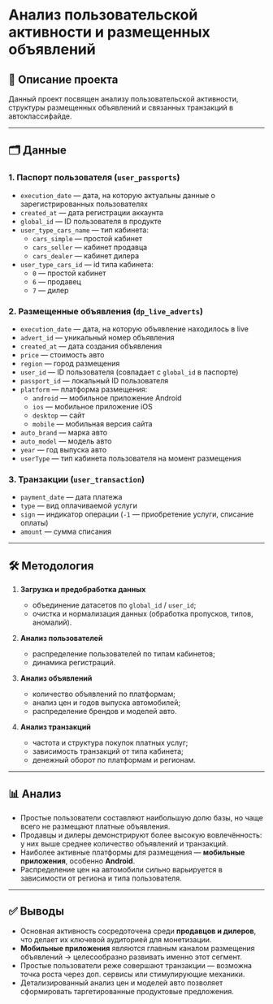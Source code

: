 # Анализ пользовательской активности и размещенных объявлений

## 📌 Описание проекта
Данный проект посвящен анализу пользовательской активности, структуры размещенных объявлений и связанных транзакций в автоклассифайде.  

---

## 🗂 Данные

### 1. Паспорт пользователя (`user_passports`)
- `execution_date` — дата, на которую актуальны данные о зарегистрированных пользователях  
- `created_at` — дата регистрации аккаунта  
- `global_id` — ID пользователя в продукте  
- `user_type_cars_name` — тип кабинета:  
  - `cars_simple` — простой кабинет  
  - `cars_seller` — кабинет продавца  
  - `cars_dealer` — кабинет дилера  
- `user_type_cars_id` — id типа кабинета:  
  - `0` — простой кабинет  
  - `6` — продавец  
  - `7` — дилер  

### 2. Размещенные объявления (`dp_live_adverts`)
- `execution_date` — дата, на которую объявление находилось в live  
- `advert_id` — уникальный номер объявления  
- `created_at` — дата создания объявления  
- `price` — стоимость авто  
- `region` — город размещения  
- `user_id` — ID пользователя (совпадает с `global_id` в паспорте)  
- `passport_id` — локальный ID пользователя  
- `platform` — платформа размещения:  
  - `android` — мобильное приложение Android  
  - `ios` — мобильное приложение iOS  
  - `desktop` — сайт  
  - `mobile` — мобильная версия сайта  
- `auto_brand` — марка авто  
- `auto_model` — модель авто  
- `year` — год выпуска авто  
- `userType` — тип кабинета пользователя на момент размещения  

### 3. Транзакции (`user_transaction`)
- `payment_date` — дата платежа  
- `type` — вид оплачиваемой услуги  
- `sign` — индикатор операции (`-1` — приобретение услуги, списание оплаты)  
- `amount` — сумма списания  

---

## 🛠 Методология
1. **Загрузка и предобработка данных**  
   - объединение датасетов по `global_id` / `user_id`;  
   - очистка и нормализация данных (обработка пропусков, типов, аномалий).  

2. **Анализ пользователей**  
   - распределение пользователей по типам кабинетов;  
   - динамика регистраций.  

3. **Анализ объявлений**  
   - количество объявлений по платформам;  
   - анализ цен и годов выпуска автомобилей;  
   - распределение брендов и моделей авто.  

4. **Анализ транзакций**  
   - частота и структура покупок платных услуг;  
   - зависимость транзакций от типа кабинета;  
   - денежный оборот по платформам и регионам.  

---

## 📊 Анализ
- Простые пользователи составляют наибольшую долю базы, но чаще всего не размещают платные объявления.  
- Продавцы и дилеры демонстрируют более высокую вовлечённость: у них выше среднее количество объявлений и транзакций.  
- Наиболее активные платформы для размещения — **мобильные приложения**, особенно **Android**.  
- Распределение цен на автомобили сильно варьируется в зависимости от региона и типа пользователя.  

---

## ✅ Выводы
- Основная активность сосредоточена среди **продавцов и дилеров**, что делает их ключевой аудиторией для монетизации.  
- **Мобильные приложения** являются главным каналом размещения объявлений → целесообразно развивать именно этот сегмент.  
- Простые пользователи реже совершают транзакции — возможна точка роста через доп. сервисы или стимулирующие механики.  
- Детализированный анализ цен и моделей авто позволяет сформировать таргетированные продуктовые предложения.  



